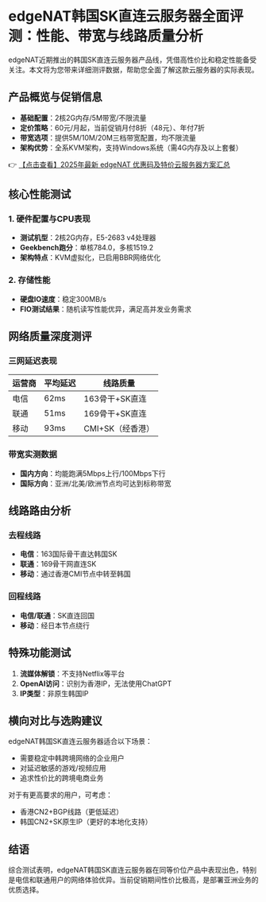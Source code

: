 # edgeNAT韩国SK直连云服务器全面评测：性能、带宽与线路质量分析

edgeNAT近期推出的韩国SK直连云服务器产品线，凭借高性价比和稳定性能备受关注。本文将为您带来详细测评数据，帮助您全面了解这款云服务器的实际表现。

## 产品概览与促销信息

- **基础配置**：2核2G内存/5M带宽/不限流量
- **定价策略**：60元/月起，当前促销月付8折（48元）、年付7折
- **带宽选项**：提供5M/10M/20M三档带宽配置，均不限流量
- **架构优势**：全系KVM架构，支持Windows系统（需4G内存及以上套餐）

👉 [【点击查看】2025年最新 edgeNAT 优惠码及特价云服务器方案汇总](https://bit.ly/edgenat)

## 核心性能测试

### 1. 硬件配置与CPU表现
- **测试机型**：2核2G内存，E5-2683 v4处理器
- **Geekbench跑分**：单核784.0，多核1519.2
- **架构特点**：KVM虚拟化，已启用BBR网络优化

### 2. 存储性能
- **硬盘IO速度**：稳定300MB/s
- **FIO测试结果**：随机读写性能优异，满足高并发业务需求

## 网络质量深度测评

### 三网延迟表现
| 运营商 | 平均延迟 | 线路质量 |
|--------|----------|----------|
| 电信   | 62ms     | 163骨干+SK直连 |
| 联通   | 51ms     | 169骨干+SK直连 |
| 移动   | 93ms     | CMI+SK（经香港）|

### 带宽实测数据
- **国内方向**：均能跑满5Mbps上行/100Mbps下行
- **国际方向**：亚洲/北美/欧洲节点均可达到标称带宽

## 线路路由分析

### 去程线路
- **电信**：163国际骨干直达韩国SK
- **联通**：169骨干网直连SK
- **移动**：通过香港CMI节点中转至韩国

### 回程线路
- **电信/联通**：SK直连回国
- **移动**：经日本节点绕行

## 特殊功能测试

1. **流媒体解锁**：不支持Netflix等平台
2. **OpenAI访问**：识别为香港IP，无法使用ChatGPT
3. **IP类型**：非原生韩国IP

## 横向对比与选购建议

edgeNAT韩国SK直连云服务器适合以下场景：
- 需要稳定中韩跨境网络的企业用户
- 对延迟敏感的游戏/视频应用
- 追求性价比的跨境电商业务

对于有更高要求的用户，可考虑：
- 香港CN2+BGP线路（更低延迟）
- 韩国CN2+SK原生IP（更好的本地化支持）

## 结语

综合测试表明，edgeNAT韩国SK直连云服务器在同等价位产品中表现出色，特别是电信和联通用户的网络体验优异。当前促销期间性价比极高，是部署亚洲业务的优质选择。